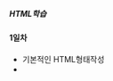 ##### HTML학습

#### 1일차
- 기본적인 HTML형태작성
- <style>을 이용하여 텍스트 형태변환
- <a>태그를 이용하여 웹페이지 태그만들기

![a태그](https://raw.githubusercontent.com/Hsegunn/HTMLStudy/main/image/image1.png)

#### 2일차
- 텍스트 폰트 변경하기
- 태그를 이용하여 리스트 만들기
- 테이블태그를 이용하여 표 만들기

![테이블](https://raw.githubusercontent.com/Hsegunn/HTMLStudy/main/image/image2.png)

- 웹페이지에 사진띄우기, 동영상 및 오디오 재생하기

![사진](https://raw.githubusercontent.com/Hsegunn/HTMLStudy/main/image/image3.png)

#### 3일차
- form 태그를 이용한 html 학습

![form태그](https://raw.githubusercontent.com/Hsegunn/HTMLStudy/main/image/image4.png)
